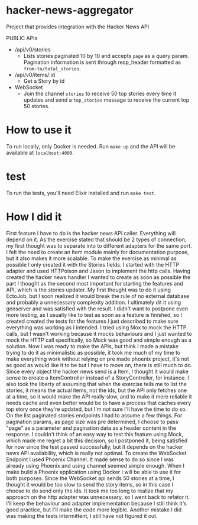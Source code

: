 # hacker-news-aggregator
Project that provides integration with the Hacker News API

PUBLIC APIs
- /api/v0/stories
    - Lists stories paginated 10 by 10 and accepts `page` as a query param. Pagination information is sent through resp_header formatted as `from-to/total_stories`.
- /api/v0/items/:id
    - Get a Story by id
- WebSocket
    - Join the channel `stories` to receive 50 top stories every time it updates and send a `top_stories` message to receive the current top 50 stories.

# How to use it
To run locally, only Docker is needed.
Run `make up` and the API will be available at `localhost:4000`.

# test
To run the tests, you'll need Elixir installed and run `make test`.

# How I did it
First feature I have to do is the hacker news API caller. Everything will depend on it. As the exercise stated that should be 2 types of connection, my first thought was to separate into to different adapters for the same port.
I felt the need to create an Item module mainly for documentation purpose, but it also makes it more scalable. To make the exercise as minimal as possible I only created it with the Stories fields. I started with the HTTP adapter and used HTTPoison and Jason to implement the http calls.
Having created the hacker news handler I wanted to create as soon as possible the part I thought as the second most important for starting the features and API, which is the stories updater.
My first thought was to do it using EctoJob, but I soon realized it would break the rule of no external database and probably a unnecessary complexity addition. I ultimately dit it using genserver and was satisfied with the result.
I didn't want to postpone even more testing, as I usually like to test as soon as a feature is finished, so I created created the tests for the features I just described to make sure everything was working as I intended. I tried using Mox to mock the HTTP calls, but I wasn't working because it mocks behaviours and I just wanted to mock the HTTP call specifically, so Mock was good and simple enough as a solution.
Now I was ready to make the APIs, but think I made a mistake trying to do it as minimalistic as possible, it took me much of my time to make everything work without relying on pre made phoenix project, it's not as good as would like it to be but I have to move on, there is still much to do.
Since every object the hacker news send is a Item, I thought it would make sense to create a ItemController instead of a StoryController, for instance.
I also took the liberty of assuming that when the exercise tells me to list the stories, it means the actual items, not the ids, but the API only fetches one at a time, so it would make the API really slow, and to make it more reliable it needs cache and even better would be to have a process that caches every top story once they're updated, but I'm not sure I'll have the time to do so.
On the list paginated stories endpoints I had to assume a few things. For pagination params, as page size was pre determined, I choose to pass "page" as a parameter and pagination data as a header content in the response.
I couldn't think of an easy way to test this feature using Mock, which made me regret a bit this decision, so I postponed it, being satisfied for now since the test passed successfully, but it depends on the hacker news API availability, which is really not optimal.
To create the WebSocket Endpoint I used Phoenix Channel. It made sense to do so since I was already using Phoenix and using channel seemed simple enough. When I make build a Phoenix application using Docker I will be able to use it for both purposes.
Since the WebSocket api sends 50 stories at a time, I thought it would be too slow to send the story items, so
in this case I choose to do send only the ids.
It took me too long to realize that my approach on the http adapter was unnecessary, so I went back to refator it. I'll keep the behaviour and adapter implementation because I still think it's good practice, but I'll make the code more legible.
Another mistake I did was making the tests intermittent, I still have not figured it out.